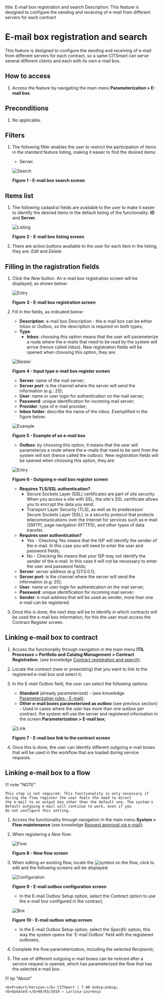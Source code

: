 title: E-mail box registration and search
Description: This feature is designed to configure the sending and receiving of e-mail from different servers for each contract
# E-mail box registration and search

This feature is designed to configure the sending and receiving of e-mail from different servers for each contract, so a same 
CITSmart can serve several different clients and each with its own e-mail box.

How to access
-----------------

1. Access the feature by navigating the main menu **Parameterization > E-mail box**.

Preconditions
---------------

1. No applicable.

Filters
---------

1. The following filter enables the user to restrict the participation of items in the standard feature listing, making it easier 
to find the desired items:

    - Server.
    
    ![Search](images/box.img1.jpg)
    
    **Figure 1 - E-mail box search screen**
    
Items list
------------------

1. The following cadastral fields are available to the user to make it easier to identify the desired items in the default listing 
of the functionality: **ID** and **Server**.

    ![Listing](images/box.img2.jpg)
    
    **Figure 2 - E-mail box listing screen**
    
2. There are action buttons available to the user for each item in the listing, they are: *Edit* and *Delete*.

Filling in the ragistration fields
-------------------------------------

1. Click the *New* button. An e-mail box registration screen will be displayed, as shown below:

    ![Entry](images/box.img3.jpg)
    
    **Figure 3 - E-mail box registration screen**
    
2. Fill in the fields, as indicated below:

    - **Description**: e-mail box Description - the e-mail box can be either Inbox or Outbox, so the description is required on 
    both types;
    - **Type**:
        - **Inbox**: choosing this option means that the user will parameterize a route where the e-mails that need to be read by 
        the system will arrive (hence called inbox). New registration fields will be opened when choosing this option, they are:
        
    ![Reister](images/box.img4.jpg)
    
    **Figure 4 - Input type e-mail box register screen**
    
    - **Server**: name of the mail server;
    - **Server port**: is the channel where the server will send the information (e.g.: 25);
    - **User**: name or user login for authentication on the mail server;
    - **Password**: unique identification for incoming mail server;
    - **Provider**: type of e-mail provider;
    - **Inbox folder**: describe the name of the inbox. Exemplified in the figure below:
    
    ![Example](images/box.img5.jpg)
    
    **Figure 5 - Example of an e-mail box**
    
    - **Outbox**: by choosing this option, it means that the user will parameterize a route where the e-mails that need to be sent 
    from the system will exit (hence called the outbox). New registration fields will be opened when choosing this option, they 
    are:
        
    ![Entry](images/box.img6.jpg)
    
    **Figure 6 - Outgoing e-mail box register screen**
    
    - **Requires TLS/SSL authentication?**
        - Secure Sockets Layer (SSL) certificates are part of site security. When you access a site with SSL, the site's SSL 
        certificate allows you to encrypt the data you send.
        - Transport Layer Security (TLS), as well as its predecessor Secure Sockets Layer (SSL), is a security protocol that 
        protects telecommunications over the Internet for services such as e-mail (SMTP), page navigation (HTTPS), and other types 
        of data transfer.
    - **Requires user authentication?**
        - Yes - Checking Yes means that the ISP will identify the sender of the e-mail. In this case you will need to enter the 
        user and password fields;
        - No - Checking No means that your ISP may not identify the sender of the e-mail. In this case it will not be necessary to 
        enter the user and password fields;
    - **Server**: server address (e.g 127.0.0.1);
    - **Server port**: is the channel where the server will send the information (e.g: 25);
    - **User**: name or user login for authentication on the mail server;
    - **Password**: unique identification for incoming mail server;
    - **Sender**: e-mail address that will be used as sender, more than one e-mail can be registered.
    
3. Once this is done, the next step will be to identify in which contracts will be used the e-mail box information, for this the 
user must access the Contract Register screen.

Linking e-mail box to contract
-----------------------------------------

1. Access the functionality through navigation in the main menu 
**ITIL Processes > Portfolio and Catalog Management > Contract Registration**. (see knowledge [Contract registration and search][1]);

2. Locate the contract (new or preexisting) that you want to link to the registered e-mail box and select it;

3. In the E-mail Outbox field, the user can select the following options:

    - **Standard** (already parameterized) - (see knowledge [Parameterization rules - E-mail][2]);
    - **Other e-mail boxes parameterized as outbox** (see previous section) - Used in cases where the user has more than one outbox 
    per contract, the system will use the server and registered information in the screen **Parameterization > E-mail box**;
    
    ![Link](images/box.img7.jpg)
    
    **Figure 7 - E-mail box link to the contract screen**
    
4. Once this is done, the user can identify different outgoing e-mail boxes that will be used in the workflow that are loaded 
during service requests.

Linking e-mail box to a flow
----------------------------------------

!!! note "NOTE"

    This step is not required. This functionality is only necessary if during the flow register the user feels the need to direct 
    the e-mail to an output box other than the default one. The system's default outgoing e-mail will continue to work, even if you 
    do not configure this setting.
    
1. Access the functionality through navigation in the main menu **System > Flow maintenance** (see knowledge [Request approval via e-mail][3]);

2. When registering a *New* flow:

    ![Flow](images/box.img8.jpg)
    
    **Figure 8 - New flow screen**
    
3. When editing an existing flow, locate the ![symbol](images/simb-box.jpg) on the flow, click to edit and the following screens 
will be displayed:

    ![Configuration](images/box.img9.jpg)
    
    **Figure 9 - E-mail outbox configuration screen**
    
    - In the E-mail Outbox Setup option, select the *Contract* option to use the e-mail box configured in the contract;
    
    ![Box](images/box.img10.jpg)
    
    **Figure 10 - E-mail outbox setup screen**
    
    - In the E-mail Outbox Setup option, select the *Specific* option, this way the system opens the 'E-mail Outbox' field with the 
    registered outboxes;
    
4. Complete the flow parameterization, including the selected *Recipients*;

5. The use of different outgoing e-mail boxes can be noticed after a service request is opened, which has parameterized the flow 
that has the selected e-mail box.

!!! tip "About"

    <b>Product/Version:</b> CITSmart | 7.00 &nbsp;&nbsp;
    <b>Updated:</b>09/03/2019 – Larissa Lourenço

[1]:/en-us/citsmart-platform-7/additional-features/contract-management/use/register-contract.html

[2]:/en-us/citsmart-platform-7/plataform-administration/parameters-list/parametrization-email.html

[3]:/en-us/citsmart-platform-7/processes/tickets/approve-request.html
